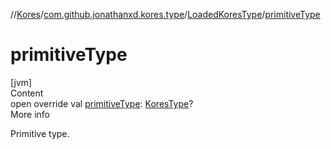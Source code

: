 //[Kores](../../index.md)/[com.github.jonathanxd.kores.type](../index.md)/[LoadedKoresType](index.md)/[primitiveType](primitive-type.md)



# primitiveType  
[jvm]  
Content  
open override val [primitiveType](primitive-type.md): [KoresType](../-kores-type/index.md)?  
More info  


Primitive type.

  



